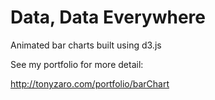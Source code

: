 Data, Data Everywhere
====================

Animated bar charts built using d3.js

See my portfolio for more detail:

http://tonyzaro.com/portfolio/barChart
